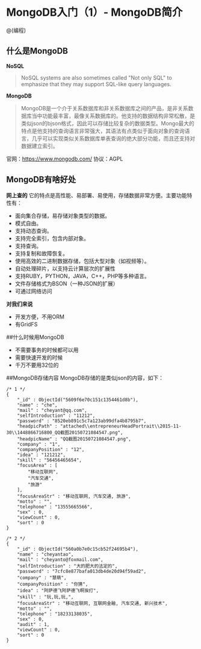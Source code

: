 # MongoDB入门（1）- MongoDB简介
@(编程)

## 什么是MongoDB
**NoSQL**

>NoSQL systems are also sometimes called "Not only SQL" to emphasize that they may support SQL-like query languages.

**MongoDB**
>MongoDB是一个介于关系数据库和非关系数据库之间的产品，是非关系数据库当中功能最丰富，最像关系数据库的。他支持的数据结构非常松散，是类似json的bjson格式，因此可以存储比较复杂的数据类型。Mongo最大的特点是他支持的查询语言非常强大，其语法有点类似于面向对象的查询语言，几乎可以实现类似关系数据库单表查询的绝大部分功能，而且还支持对数据建立索引。

官网：https://www.mongodb.com/
协议：AGPL

## MongoDB有啥好处
**网上查的**
它的特点是高性能、易部署、易使用，存储数据非常方便。主要功能特性有：
- 面向集合存储，易存储对象类型的数据。
- 模式自由。
- 支持动态查询。
- 支持完全索引，包含内部对象。
- 支持查询。
- 支持复制和故障恢复。
- 使用高效的二进制数据存储，包括大型对象（如视频等）。
- 自动处理碎片，以支持云计算层次的扩展性
- 支持RUBY，PYTHON，JAVA，C++，PHP等多种语言。
- 文件存储格式为BSON（一种JSON的扩展）
- 可通过网络访问

**对我们来说**
- 开发方便，不用ORM
- 有GridFS


##什么时候用MongoDB
- 不需要事务的时候都可以用
- 需要快速开发的时候
- 千万不要用32位的

##MongoDB存储内容
MongoDB存储的是类似json的内容，如下：
```
/* 1 */
{
    "_id" : ObjectId("5609f6e70c151c1354461d8b"),
    "name" : "che",
    "mail" : "cheyant@qq.com",
    "selfIntroduction" : "11212",
    "password" : "8520eb891c5c7a123ab99dfa4b8795b7",
    "headpicPath" : "attached\\entrepreneurHeadPortrait\\2015-11-30\\1448866716800_QQ截图20150721084547.png",
    "headpicName" : "QQ截图20150721084547.png",
    "company" : "1",
    "companyPosition" : "12",
    "idea" : "121212",
    "skill" : "56456465654",
    "focusArea" : [
        "移动互联网",
        "汽车交通",
        "旅游"
    ],
    "focusAreaStr" : "移动互联网, 汽车交通, 旅游",
    "motto" : "",
    "telephone" : "13555665566",
    "sex" : 0,
    "viewCount" : 0,
    "sort" : 0
}

/* 2 */
{
    "_id" : ObjectId("560a0b7e0c15cb52f24695b4"),
    "name" : "cheyantao",
    "mail" : "cheyanto@foxmail.com",
    "selfIntroduction" : "大的肥大的法定的",
    "password" : "7cfc8e877bafa013db4de20d94f59ad2",
    "company" : "慧萌",
    "companyPosition" : "你猜",
    "idea" : "阿萨德飞阿萨德飞啊挨打",
    "skill" : "玩,玩,玩,",
    "focusAreaStr" : "移动互联网, 互联网金融, 汽车交通, 新兴技术",
    "motto" : "",
    "telephone" : "18233138035",
    "sex" : 0,
    "audit" : 1,
    "viewCount" : 0,
    "sort" : 0
}
```
